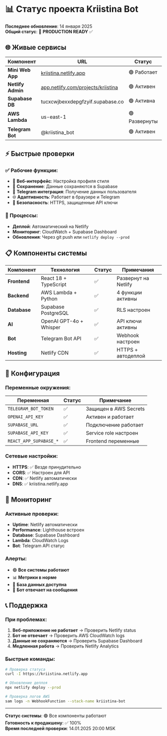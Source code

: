 # 📊 Статус проекта Kriistina Bot

**Последнее обновление**: 14 января 2025  
**Общий статус**: 🚀 **PRODUCTION READY** ✅

## 🌐 Живые сервисы

| Компонент | URL | Статус | Действие |
|-----------|-----|---------|----------|
| **Mini Web App** | [kriistina.netlify.app](https://kriistina.netlify.app) | 🟢 Работает | [Открыть](https://kriistina.netlify.app) |
| **Netlify Admin** | [app.netlify.com/projects/kriistina](https://app.netlify.com/projects/kriistina) | 🟢 Активен | Управление |
| **Supabase DB** | tucxcwjbexxdepgfzyif.supabase.co | 🟢 Активна | Хранит данные |
| **AWS Lambda** | us-east-1 | 🟢 Развернуты | 4 функции |
| **Telegram Bot** | @kriistina_bot | 🟢 Активен | Обрабатывает сообщения |

## ⚡ Быстрые проверки

### ✅ Рабочие функции:
- 📱 **Веб-интерфейс**: Настройка профиля стиля
- 💾 **Сохранение**: Данные сохраняются в Supabase  
- 🔗 **Telegram интеграция**: Получение данных пользователя
- 🌐 **Адаптивность**: Работает в браузере и Telegram
- 🔐 **Безопасность**: HTTPS, защищенные API ключи

### 🔄 Процессы:
- **Деплой**: Автоматический на Netlify
- **Мониторинг**: CloudWatch + Supabase Dashboard
- **Обновления**: Через git push или `netlify deploy --prod`

## 📋 Компоненты системы

| Компонент | Технология | Статус | Примечания |
|-----------|------------|---------|-------------|
| **Frontend** | React 18 + TypeScript | ✅ | Развернут на Netlify |
| **Backend** | AWS Lambda + Python | ✅ | 4 функции активны |
| **Database** | Supabase PostgreSQL | ✅ | RLS настроен |
| **AI** | OpenAI GPT-4o + Whisper | ✅ | API ключи активны |
| **Bot** | Telegram Bot API | ✅ | Webhook настроен |
| **Hosting** | Netlify CDN | ✅ | HTTPS + автодеплой |

## 🔧 Конфигурация

### Переменные окружения:
| Переменная | Статус | Примечание |
|------------|---------|-------------|
| `TELEGRAM_BOT_TOKEN` | ✅ | Защищен в AWS Secrets |
| `OPENAI_API_KEY` | ✅ | Активен и работает |
| `SUPABASE_URL` | ✅ | Подключение работает |
| `SUPABASE_API_KEY` | ✅ | Service role настроен |
| `REACT_APP_SUPABASE_*` | ✅ | Frontend переменные |

### Сетевые настройки:
- **HTTPS**: ✅ Везде принудительно
- **CORS**: ✅ Настроен для API
- **CDN**: ✅ Netlify автоматически
- **DNS**: ✅ kriistina.netlify.app

## 🚨 Мониторинг

### Активные проверки:
- **Uptime**: Netlify автоматически
- **Performance**: Lighthouse встроен
- **Database**: Supabase Dashboard
- **Lambda**: CloudWatch Logs
- **Bot**: Telegram API статус

### Алерты:
- 🟢 **Все системы работают**
- 📊 **Метрики в норме**
- 💾 **База данных доступна**
- 🤖 **Бот отвечает на сообщения**

## 📞 Поддержка

### При проблемах:
1. **Веб-приложение не работает** → Проверить Netlify status
2. **Бот не отвечает** → Проверить AWS CloudWatch logs  
3. **Данные не сохраняются** → Проверить Supabase Dashboard
4. **Медленная работа** → Проверить Netlify Analytics

### Быстрые команды:
```bash
# Проверка статуса
curl -I https://kriistina.netlify.app

# Обновление деплоя  
npx netlify deploy --prod

# Проверка логов AWS
sam logs -n WebhookFunction --stack-name kriistina-bot
```

---
**Статус системы**: 🟢 Все компоненты работают  
**Готовность к продакшену**: ✅ 100%  
**Время последней проверки**: 14.01.2025 20:00 MSK 